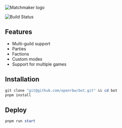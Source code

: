 ![Matchmaker logo](assets/logo.png)

![Build Status](https://github.com/openrbw/bot/actions/workflows/ci.yml/badge.svg)

## Features

* Multi-guild support
* Parties
* Factions
* Custom modes
* Support for multiple games

## Installation

```powershell
git clone "git@github.com/openrbw/bot.git" && cd bot
pnpm install
```

## Deploy

```powershell
pnpm run start
```
